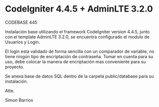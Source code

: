# CodeIgniter 4.4.5 + AdminLTE 3.2.0

CODEBASE 445

Instalación base utilizando el framework CodeIgniter version 4.4.5, junto con el template AdminLTE 3.2.0, se encuentra configurado el modulo de Usuarios y Login.

El login esta validado de forma sencilla con un comparador de variable, no tiene ningún tipo de encriptación de contraseña. Tomar en cuenta para su uso, debe colocar la manera de encriptación mas conveniente para su proyecto.

Se anexa base de datos SQL dentro de la carpeta public/database para su instalación.

Atte.

Simon Barrios

